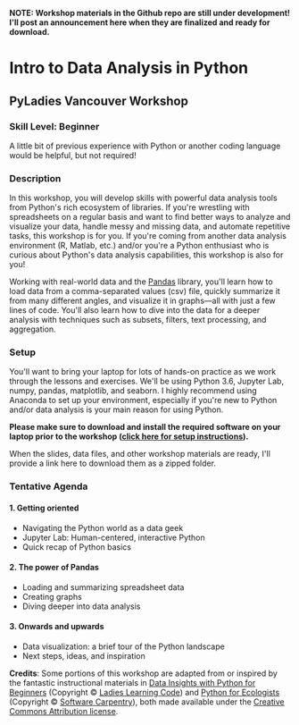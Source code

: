 **NOTE: Workshop materials in the Github repo are still under development! I'll post an announcement here when they are finalized and ready for download.**

# Intro to Data Analysis in Python
## PyLadies Vancouver Workshop

### Skill Level: Beginner
A little bit of previous experience with Python or another coding language would be helpful, but not required!

### Description
In this workshop, you will develop skills with powerful data analysis tools from Python's rich ecosystem of libraries. If you're wrestling with spreadsheets on a regular basis and want to find better ways to analyze and visualize your data, handle messy and missing data, and automate repetitive tasks, this workshop is for you. If you're coming from another data analysis environment (R, Matlab, etc.) and/or you're a Python enthusiast who is curious about Python's data analysis capabilities, this workshop is also for you!

Working with real-world data and the [Pandas](https://pandas.pydata.org/) library, you'll learn how to load data from a comma-separated values (csv) file, quickly summarize it from many different angles, and visualize it in graphs—all with just a few lines of code. You'll also learn how to dive into the data for a deeper analysis with techniques such as subsets, filters, text processing, and aggregation.

### Setup

You'll want to bring your laptop for lots of hands-on practice as we work through the lessons and exercises. We'll be using Python 3.6, Jupyter Lab, numpy, pandas, matplotlib, and seaborn. I highly recommend using Anaconda to set up your environment, especially if you're new to Python and/or data analysis is your main reason for using Python. 

**Please make sure to download and install the required software on your laptop prior to the workshop ([click here for setup instructions](https://jenfly.github.io/pydata-intro-workshop/SETUP)).**

When the slides, data files, and other workshop materials are ready, I'll provide a link here to download them as a zipped folder.

### Tentative Agenda

#### 1. Getting oriented

- Navigating the Python world as a data geek
- Jupyter Lab: Human-centered, interactive Python
- Quick recap of Python basics

#### 2. The power of Pandas

- Loading and summarizing spreadsheet data
- Creating graphs
- Diving deeper into data analysis

#### 3. Onwards and upwards

- Data visualization: a brief tour of the Python landscape
- Next steps, ideas, and inspiration

**Credits**: Some portions of this workshop are adapted from or inspired by the fantastic instructional materials in [Data Insights with Python for Beginners](https://github.com/ladieslearningcode/llc-intro-to-python) (Copyright © [Ladies Learning Code](https://www.canadalearningcode.ca/program/ladies-learning-code/)) and [Python for Ecologists](http://www.datacarpentry.org/python-ecology-lesson/) (Copyright © [Software Carpentry](http://software-carpentry.org/)), both made available under the [Creative Commons Attribution license](https://creativecommons.org/licenses/by/4.0/).
